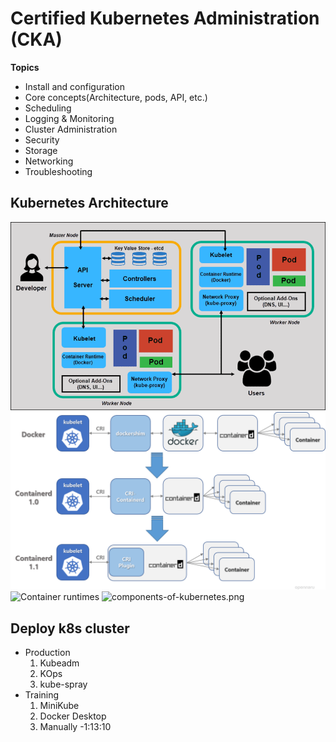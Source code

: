 # Certified Kubernetes Administration (CKA)

**Topics**
* Install and configuration
* Core concepts(Architecture, pods, API, etc.)
* Scheduling
* Logging & Monitoring
* Cluster Administration
* Security
* Storage
* Networking
* Troubleshooting

## Kubernetes Architecture
![Kubernetes-Architecture](./assets/Kubernetes-Architecture-1.png)
![Containerd_version](./assets/Containerd_version.png)
![Container runtimes](./assetes/6f3936_d673f1facc4d44569378a77019b385f7~mv2.jpeg)
![components-of-kubernetes.png](./assetes/components-of-kubernetes.png)

## Deploy k8s cluster
* Production
	1. Kubeadm
	1. KOps
	1. kube-spray
* Training
	1. MiniKube
	1. Docker Desktop
	1. Manually
-1:13:10
